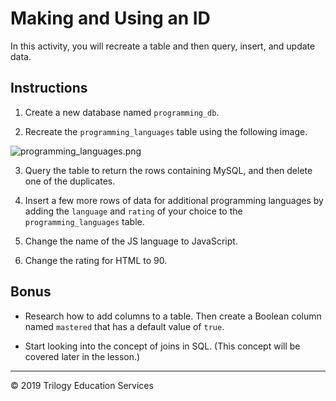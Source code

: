 # Making and Using an ID

In this activity, you will recreate a table and then query, insert, and update data.

## Instructions

1. Create a new database named `programming_db`. 

2. Recreate the `programming_languages` table using the following image.

![programming_languages.png](Images/programming_languages.png)

3. Query the table to return the rows containing MySQL, and then delete one of the duplicates.

4. Insert a few more rows of data for additional programming languages by adding the `language` and `rating` of your choice to the `programming_languages` table.

5. Change the name of the JS language to JavaScript.

6. Change the rating for HTML to 90.

## Bonus

* Research how to add columns to a table. Then create a Boolean column named `mastered` that  has a default value of `true`.

* Start looking into the concept of joins in SQL. (This concept will be covered later in the lesson.)

- - - 

© 2019 Trilogy Education Services

